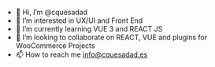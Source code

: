- 👋 Hi, I’m @cquesadad
- 👀 I’m interested in UX/UI and Front End
- 🌱 I’m currently learning VUE 3 and REACT JS
- 💞️ I’m looking to collaborate on REACT, VUE  and plugins for WooCommerce Projects
- 📫 How to reach me info@cquesadad.es

<!---
cquesadad/cquesadad is a ✨ special ✨ repository because its `README.md` (this file) appears on your GitHub profile.
You can click the Preview link to take a look at your changes.
--->
